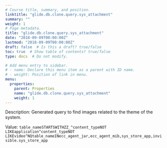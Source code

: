 ```yaml
---
# Course title, summary, and position.
linktitle: "glide.db.clone.query.sys_attachment"
summary: ""
weight: 1
# Page metadata.
title: "glide.db.clone.query.sys_attachment"
date: "2018-09-09T00:00:00Z"
lastmod: "2018-09-09T00:00:00Z"
draft: false  # Is this a draft? true/false
toc: true  # Show table of contents? true/false
type: docs  # Do not modify.

# Add menu entry to sidebar.
# - name: Declare this menu item as a parent with ID name.
# - weight: Position of link in menu.
menu:
  properties:
    parent: Properties
    name: "glide.db.clone.query.sys_attachment"
    weight: 1
---
```


Description: Generated query to find images related to the theme of the system.


Value: `table_nameSTARTSWITHZZ_^content_typeNOT LIKEapplication^content_typeNOT LIKEvideo^NQtable_nameINecc_agent_jar,ecc_agent_mib,sys_store_app,invisible.sys_store_app`